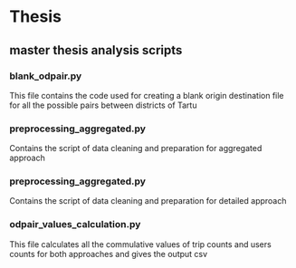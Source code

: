 # Thesis
## master thesis analysis scripts

### blank_odpair.py
This file contains the code used for creating a blank origin destination file for all the possible pairs between districts of Tartu

### preprocessing_aggregated.py
Contains the script of data cleaning and preparation for aggregated approach
### preprocessing_aggregated.py
Contains the script of data cleaning and preparation for detailed approach
### odpair_values_calculation.py
This file calculates all the commulative values of trip counts and users counts for both approaches and gives the output csv

